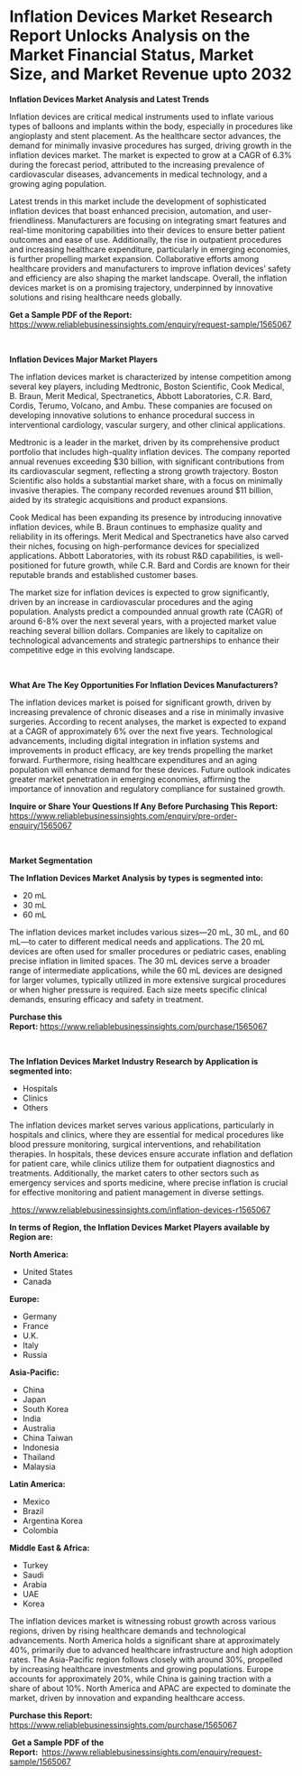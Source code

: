 <p><h1>Inflation Devices Market Research Report Unlocks Analysis on the Market Financial Status, Market Size, and Market Revenue upto 2032</h1></p><p><strong>Inflation Devices Market Analysis and Latest Trends</strong></p>
<p><p>Inflation devices are critical medical instruments used to inflate various types of balloons and implants within the body, especially in procedures like angioplasty and stent placement. As the healthcare sector advances, the demand for minimally invasive procedures has surged, driving growth in the inflation devices market. The market is expected to grow at a CAGR of 6.3% during the forecast period, attributed to the increasing prevalence of cardiovascular diseases, advancements in medical technology, and a growing aging population.</p><p>Latest trends in this market include the development of sophisticated inflation devices that boast enhanced precision, automation, and user-friendliness. Manufacturers are focusing on integrating smart features and real-time monitoring capabilities into their devices to ensure better patient outcomes and ease of use. Additionally, the rise in outpatient procedures and increasing healthcare expenditure, particularly in emerging economies, is further propelling market expansion. Collaborative efforts among healthcare providers and manufacturers to improve inflation devices’ safety and efficiency are also shaping the market landscape. Overall, the inflation devices market is on a promising trajectory, underpinned by innovative solutions and rising healthcare needs globally.</p></p>
<p><strong>Get a Sample PDF of the Report:&nbsp;</strong> <a href="https://www.reliablebusinessinsights.com/enquiry/request-sample/1565067?utm_campaign=3043&utm_medium=2&utm_source=Github&utm_content=ia&utm_term=13042025&utm_id=inflation-devices">https://www.reliablebusinessinsights.com/enquiry/request-sample/1565067</a></p>
<p>&nbsp;</p>
<p><strong>Inflation Devices Major Market Players</strong></p>
<p><p>The inflation devices market is characterized by intense competition among several key players, including Medtronic, Boston Scientific, Cook Medical, B. Braun, Merit Medical, Spectranetics, Abbott Laboratories, C.R. Bard, Cordis, Terumo, Volcano, and Ambu. These companies are focused on developing innovative solutions to enhance procedural success in interventional cardiology, vascular surgery, and other clinical applications.</p><p>Medtronic is a leader in the market, driven by its comprehensive product portfolio that includes high-quality inflation devices. The company reported annual revenues exceeding $30 billion, with significant contributions from its cardiovascular segment, reflecting a strong growth trajectory. Boston Scientific also holds a substantial market share, with a focus on minimally invasive therapies. The company recorded revenues around $11 billion, aided by its strategic acquisitions and product expansions.</p><p>Cook Medical has been expanding its presence by introducing innovative inflation devices, while B. Braun continues to emphasize quality and reliability in its offerings. Merit Medical and Spectranetics have also carved their niches, focusing on high-performance devices for specialized applications. Abbott Laboratories, with its robust R&D capabilities, is well-positioned for future growth, while C.R. Bard and Cordis are known for their reputable brands and established customer bases.</p><p>The market size for inflation devices is expected to grow significantly, driven by an increase in cardiovascular procedures and the aging population. Analysts predict a compounded annual growth rate (CAGR) of around 6-8% over the next several years, with a projected market value reaching several billion dollars. Companies are likely to capitalize on technological advancements and strategic partnerships to enhance their competitive edge in this evolving landscape.</p></p>
<p>&nbsp;</p>
<p><strong>What Are The Key Opportunities For Inflation Devices Manufacturers?</strong></p>
<p><p>The inflation devices market is poised for significant growth, driven by increasing prevalence of chronic diseases and a rise in minimally invasive surgeries. According to recent analyses, the market is expected to expand at a CAGR of approximately 6% over the next five years. Technological advancements, including digital integration in inflation systems and improvements in product efficacy, are key trends propelling the market forward. Furthermore, rising healthcare expenditures and an aging population will enhance demand for these devices. Future outlook indicates greater market penetration in emerging economies, affirming the importance of innovation and regulatory compliance for sustained growth.</p></p>
<p><strong>Inquire or Share Your Questions If Any Before Purchasing This Report:</strong> <a href="https://www.reliablebusinessinsights.com/enquiry/pre-order-enquiry/1565067?utm_campaign=3043&utm_medium=2&utm_source=Github&utm_content=ia&utm_term=13042025&utm_id=inflation-devices">https://www.reliablebusinessinsights.com/enquiry/pre-order-enquiry/1565067</a></p>
<p>&nbsp;</p>
<p><strong>Market Segmentation</strong></p>
<p><strong>The Inflation Devices Market Analysis by types is segmented into:</strong></p>
<p><ul><li>20 mL</li><li>30 mL</li><li>60 mL</li></ul></p>
<p><p>The inflation devices market includes various sizes—20 mL, 30 mL, and 60 mL—to cater to different medical needs and applications. The 20 mL devices are often used for smaller procedures or pediatric cases, enabling precise inflation in limited spaces. The 30 mL devices serve a broader range of intermediate applications, while the 60 mL devices are designed for larger volumes, typically utilized in more extensive surgical procedures or when higher pressure is required. Each size meets specific clinical demands, ensuring efficacy and safety in treatment.</p></p>
<p><strong>Purchase this Report:&nbsp;</strong><a href="https://www.reliablebusinessinsights.com/purchase/1565067?utm_campaign=3043&utm_medium=2&utm_source=Github&utm_content=ia&utm_term=13042025&utm_id=inflation-devices">https://www.reliablebusinessinsights.com/purchase/1565067</a></p>
<p>&nbsp;</p>
<p><strong>The Inflation Devices Market Industry Research by Application is segmented into:</strong></p>
<p><ul><li>Hospitals</li><li>Clinics</li><li>Others</li></ul></p>
<p><p>The inflation devices market serves various applications, particularly in hospitals and clinics, where they are essential for medical procedures like blood pressure monitoring, surgical interventions, and rehabilitation therapies. In hospitals, these devices ensure accurate inflation and deflation for patient care, while clinics utilize them for outpatient diagnostics and treatments. Additionally, the market caters to other sectors such as emergency services and sports medicine, where precise inflation is crucial for effective monitoring and patient management in diverse settings.</p></p>
<p><a href="https://www.reliablebusinessinsights.com/inflation-devices-r1565067?utm_campaign=3043&utm_medium=2&utm_source=Github&utm_content=ia&utm_term=13042025&utm_id=inflation-devices">&nbsp;https://www.reliablebusinessinsights.com/inflation-devices-r1565067</a></p>
<p><strong>In terms of Region, the Inflation Devices Market Players available by Region are:</strong></p>
<p>
    <p> <strong> North America: </strong>
        <ul>
            <li>United States</li>
            <li>Canada</li>
        </ul>
        </p> 
    <p> <strong> Europe: </strong>
        <ul>
            <li>Germany</li>
            <li>France</li>
            <li>U.K.</li>
            <li>Italy</li>
            <li>Russia</li>
        </ul>
        </p> 
    <p> <strong> Asia-Pacific: </strong>
        <ul>
            <li>China</li>
            <li>Japan</li>
            <li>South Korea</li>
            <li>India</li>
            <li>Australia</li>
            <li>China Taiwan</li>
            <li>Indonesia</li>
            <li>Thailand</li>
            <li>Malaysia</li>
        </ul>
        </p> 
    <p> <strong> Latin America: </strong>
        <ul>
            <li>Mexico</li>
            <li>Brazil</li>
            <li>Argentina Korea</li>
            <li>Colombia</li>
        </ul>
        </p> 
    <p> <strong> Middle East & Africa: </strong>
        <ul>
            <li>Turkey</li>
            <li>Saudi</li>
            <li>Arabia</li>
            <li>UAE</li>
            <li>Korea</li>
        </ul>
    </p>
    </p>
<p><p>The inflation devices market is witnessing robust growth across various regions, driven by rising healthcare demands and technological advancements. North America holds a significant share at approximately 40%, primarily due to advanced healthcare infrastructure and high adoption rates. The Asia-Pacific region follows closely with around 30%, propelled by increasing healthcare investments and growing populations. Europe accounts for approximately 20%, while China is gaining traction with a share of about 10%. North America and APAC are expected to dominate the market, driven by innovation and expanding healthcare access.</p></p>
<p><strong>Purchase this Report: </strong><a href="https://www.reliablebusinessinsights.com/purchase/1565067?utm_campaign=3043&utm_medium=2&utm_source=Github&utm_content=ia&utm_term=13042025&utm_id=inflation-devices">https://www.reliablebusinessinsights.com/purchase/1565067</a></p>
<p>&nbsp;<strong>Get a Sample PDF of the Report:&nbsp;&nbsp;</strong><a href="https://www.reliablebusinessinsights.com/enquiry/request-sample/1565067?utm_campaign=3043&utm_medium=2&utm_source=Github&utm_content=ia&utm_term=13042025&utm_id=inflation-devices">https://www.reliablebusinessinsights.com/enquiry/request-sample/1565067</a></p>
<p><strong></strong></p>
<p><p></p><p></p><p></p></p>